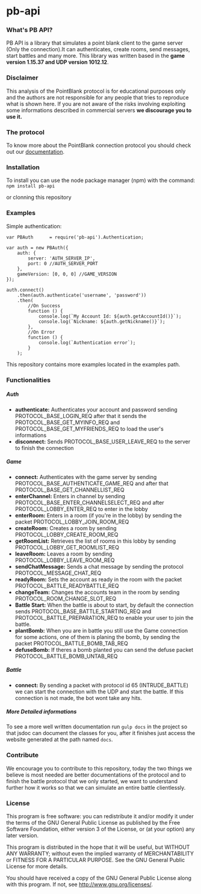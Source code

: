 # pb-api

### What's PB API?
PB API is a library that simulates a point blank client to
the game server (Only the connection).It can authenticates, create rooms, send messages,
start battles and many more.
This library was written based in the **game version
1.15.37 and UDP version 1012.12**.

### Disclaimer
This analysis of the PointBlank protocol is for educational
purposes only and the authors are not responsible for any people
that tries to reproduce what is shown here.
If you are not aware of the risks involving exploiting
some informations described in commercial servers
**we discourage you to use it.**


### The protocol
To know more about the PointBlank connection protocol you should check out
our [documentation](https://github.com/jmbrito01/pb-api/blob/master/documentation).

### Installation
To install you can use the node package manager (npm) with the
command:
`npm install pb-api`

or clonning this repository

### Examples
Simple authentication:
```
var PBAuth      = require('pb-api').Authentication;

var auth = new PBAuth({
	auth: {
		server: 'AUTH_SERVER_IP',
		port: 0 //AUTH_SERVER_PORT
	},
	gameVersion: [0, 0, 0] //GAME_VERSION
});

auth.connect()
    .then(auth.authenticate('username', 'password'))
    .then(
        //On Success
        function () {
            console.log(`My Account Id: ${auth.getAccountId()}`);
            console.log(`Nickname: ${auth.getNickname()}`);
        },
        //On Error
        function () {
            console.log(`Authentication error`);
        }
    );
```
This repository contains more examples located in the examples path.

### Functionalities

##### Auth
* **authenticate:** Authenticates your account and password sending
PROTOCOL_BASE_LOGIN_REQ after that it sends the PROTOCOL_BASE_GET_MYINFO_REQ
and PROTOCOL_BASE_GET_MYFRIENDS_REQ to load the user's
informations
* **disconnect:** Sends PROTOCOL_BASE_USER_LEAVE_REQ to the server
to finish the connection

##### Game
* **connect:** Authenticates with the game server by sending
PROTOCOL_BASE_AUTHENTICATE_GAME_REQ and after that
PROTOCOL_BASE_GET_CHANNELLIST_REQ
* **enterChannel:** Enters in channel by sending PROTOCOL_BASE_ENTER_CHANNELSELECT_REQ
and after PROTOCOL_LOBBY_ENTER_REQ to enter in the lobby
* **enterRoom:** Enters in a room (if you're in the lobby) by
sending the packet PROTOCOL_LOBBY_JOIN_ROOM_REQ
* **createRoom:** Creates a room by sending PROTOCOL_LOBBY_CREATE_ROOM_REQ
* **getRoomList:** Retrieves the list of rooms in this lobby
by sending PROTOCOL_LOBBY_GET_ROOMLIST_REQ
* **leaveRoom:** Leaves a room by sending PROTOCOL_LOBBY_LEAVE_ROOM_REQ
* **sendChatMessage:** Sends a chat message by sending the protocol
PROTOCOL_MESSAGE_CHAT_REQ
* **readyRoom:** Sets the account as ready in the room with the packet
PROTOCOL_BATTLE_READYBATTLE_REQ
* **changeTeam:** Changes the accounts team in the room
by sending PROTOCOL_ROOM_CHANGE_SLOT_REQ
* **Battle Start:** When the battle is about to start, by default the
connection sends PROTOCOL_BASE_BATTLE_STARTING_REQ and PROTOCOL_BATTLE_PREPARATION_REQ
to enable your user to join the battle.
* **plantBomb:** When you are in battle you still use the Game connection
for some actions, one of them is planing the bomb, by sending the
packet PROTOCOL_BATTLE_BOMB_TAB_REQ
* **defuseBomb:** If theres a bomb planted you can send the defuse packet
 PROTOCOL_BATTLE_BOMB_UNTAB_REQ

##### Battle
* **connect:** By sending a packet with protocol id 65 (INTRUDE_BATTLE) we can
start the connection with the UDP and start the battle. If this connection is
not made, the bot wont take any hits.

##### More Detailed informations
To see a more well written documentation run `gulp docs` in the
project so that jsdoc can document the classes for you, after it
finishes just access the website generated at the path named `docs`.

### Contribute
We encourage you to contribute to this repository, today the two things we believe
is most needed are better documentations of the protocol and to finish the battle protocol
that we only started, we want to understand further how it works so that we can simulate an
entire battle clientlessly.

### License
This program is free software: you can redistribute it and/or modify
it under the terms of the GNU General Public License as published by
the Free Software Foundation, either version 3 of the License, or
(at your option) any later version.

This program is distributed in the hope that it will be useful,
but WITHOUT ANY WARRANTY; without even the implied warranty of
MERCHANTABILITY or FITNESS FOR A PARTICULAR PURPOSE.  See the
GNU General Public License for more details.

You should have received a copy of the GNU General Public License
along with this program.  If not, see <http://www.gnu.org/licenses/>.